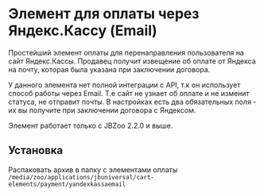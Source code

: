 # Элемент для оплаты через Яндекс.Кассу (Email) 

Простейший элемент оплаты для перенаправления пользователя на сайт Яндекс.Кассы.
Продавец получит извещение об оплате от Яндекса на почту, которая была указана при заключении договора.

У данного элемента нет полной интеграции с API, т.к он использует способ работы через Email. Т.е сайт не узнает об оплате и не изменит статуса, не отправит почты. В настройках есть два обязательных поля - их вы получите при заключении договора с Яндексом.

Элемент работает только с JBZoo 2.2.0 и выше.

## Установка
Распаковать архив в папку с элементами оплаты
`/media/zoo/applications/jbuniversal/cart-elements/payment/yandexkassaemail`


